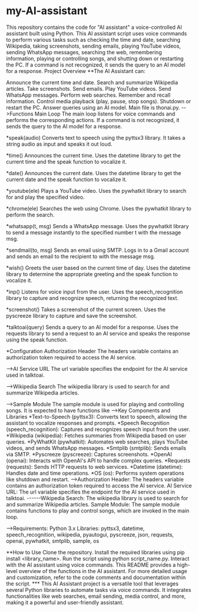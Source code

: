 # my-AI-assistant 
This repository contains the code for "AI assistant" a voice-controlled AI assistant built using Python.
This AI assistant script uses voice commands to perform various tasks such as checking the time and date, searching Wikipedia, taking screenshots, sending emails, playing YouTube videos, sending WhatsApp messages, searching the web, remembering information, playing or controlling songs, and shutting down or restarting the PC. If a command is not recognized, it sends the query to an AI model for a response.
Project Overview
**The AI Assistant can:

Announce the current time and date.
Search and summarize Wikipedia articles.
Take screenshots.
Send emails.
Play YouTube videos.
Send WhatsApp messages.
Perform web searches.
Remember and recall information.
Control media playback (play, pause, stop songs).
Shutdown or restart the PC.
Answer queries using an AI model.
Main file is thonai.py.
-->Functions
Main Loop
The main loop listens for voice commands and performs the corresponding actions. If a command is not recognized, it sends the query to the AI model for a response.

*speak(audio)
Converts text to speech using the pyttsx3 library. It takes a string audio as input and speaks it out loud.

*time()
Announces the current time. Uses the datetime library to get the current time and the speak function to vocalize it.

*date()
Announces the current date. Uses the datetime library to get the current date and the speak function to vocalize it.

*youtube(ele)
Plays a YouTube video. Uses the pywhatkit library to search for and play the specified video.

*chrome(ele)
Searches the web using Chrome. Uses the pywhatkit library to perform the search.

*whatsapp(t, msg)
Sends a WhatsApp message. Uses the pywhatkit library to send a message instantly to the specified number t with the message msg.

*sendmail(to, msg)
Sends an email using SMTP. Logs in to a Gmail account and sends an email to the recipient to with the message msg.

*wish()
Greets the user based on the current time of day. Uses the datetime library to determine the appropriate greeting and the speak function to vocalize it.

*inp()
Listens for voice input from the user. Uses the speech_recognition library to capture and recognize speech, returning the recognized text.

*screenshot()
Takes a screenshot of the current screen. Uses the pyscreeze library to capture and save the screenshot.

*talktoai(query)
Sends a query to an AI model for a response. Uses the requests library to send a request to an AI service and speaks the response using the speak function.

*Configuration
Authorization Header
The headers variable contains an authorization token required to access the AI service.

-->AI Service URL
The url variable specifies the endpoint for the AI service used in talktoai.

-->Wikipedia Search
The wikipedia library is used to search for and summarize Wikipedia articles.

-->Sample Module
The sample module is used for playing and controlling songs. It is expected to have functions like 
-->Key Components and Libraries
*Text-to-Speech (pyttsx3): Converts text to speech, allowing the assistant to vocalize responses and prompts.
*Speech Recognition (speech_recognition): Captures and recognizes speech input from the user.
*Wikipedia (wikipedia): Fetches summaries from Wikipedia based on user queries.
*PyWhatKit (pywhatkit): Automates web searches, plays YouTube videos, and sends WhatsApp messages.
*Smtplib (smtplib): Sends emails via SMTP.
*Pyscreeze (pyscreeze): Captures screenshots.
*OpenAI (openai): Interacts with OpenAI's API to handle complex queries.
*Requests (requests): Sends HTTP requests to web services.
*Datetime (datetime): Handles date and time operations.
*OS (os): Performs system operations like shutdown and restart.
-->Authorization Header: The headers variable contains an authorization token required to access the AI service. AI Service URL: The url variable specifies the endpoint for the AI service used in talktoai. ------Wikipedia Search: The wikipedia library is used to search for and summarize Wikipedia articles. Sample Module: The sample module contains functions to play and control songs, which are invoked in the main loop.

-->Requirements: Python 3.x Libraries: pyttsx3, datetime, speech_recognition, wikipedia, pyautogui, pyscreeze, json, requests, openai, pywhatkit, smtplib, sample, os

 **How to Use  Clone the repository. Install the required libraries using pip install <library_name>. Run the script using python script_name.py. Interact with the AI assistant using voice commands. This README provides a high-level overview of the functions in the AI assistant. For more detailed usage and customization, refer to the code comments and documentation within the script.
*** This AI Assistant project is a versatile tool that leverages several Python libraries to automate tasks via voice commands. It integrates functionalities like web searches, email sending, media control, and more, making it a powerful and user-friendly assistant.









